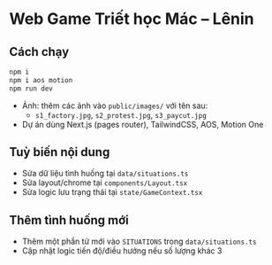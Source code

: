 # Web Game Triết học Mác – Lênin

## Cách chạy

```bash
npm i
npm i aos motion
npm run dev
```

- Ảnh: thêm các ảnh vào `public/images/` với tên sau:
  - `s1_factory.jpg`, `s2_protest.jpg`, `s3_paycut.jpg`
- Dự án dùng Next.js (pages router), TailwindCSS, AOS, Motion One

## Tuỳ biến nội dung
- Sửa dữ liệu tình huống tại `data/situations.ts`
- Sửa layout/chrome tại `components/Layout.tsx`
- Sửa logic lưu trạng thái tại `state/GameContext.tsx`

## Thêm tình huống mới
- Thêm một phần tử mới vào `SITUATIONS` trong `data/situations.ts`
- Cập nhật logic tiến độ/điều hướng nếu số lượng khác 3
